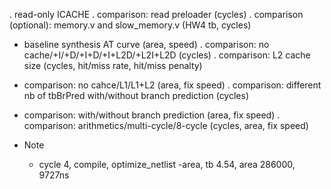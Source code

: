 . read-only ICACHE
. comparison: read preloader (cycles)
. comparison (optional): memory.v and slow_memory.v (HW4 tb, cycles)
* baseline synthesis AT curve (area, speed)
. comparison: no cache/+I/+D/+I+D/+I+L2D/+L2I+L2D (cycles)
. comparison: L2 cache size (cycles, hit/miss rate, hit/miss penalty)
* comparison: no cahce/L1/L1+L2 (area, fix speed)
. comparison: different nb of tbBrPred with/without branch prediction (cycles)
* comparison: with/without branch prediction (area, fix speed)
. comparison: arithmetics/multi-cycle/8-cycle (cycles, area, fix speed)


* Note
  * cycle 4, compile, optimize_netlist -area, tb 4.54, area 286000, 9727ns